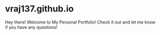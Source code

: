 # vraj137.github.io
Hey there!
Welcome to My Personal Portfolio! Check it out and let me know if you have any questions!
